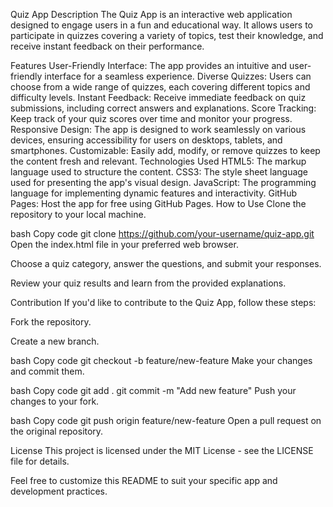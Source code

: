 Quiz App
Description
The Quiz App is an interactive web application designed to engage users in a fun and educational way. It allows users to participate in quizzes covering a variety of topics, test their knowledge, and receive instant feedback on their performance.

Features
User-Friendly Interface: The app provides an intuitive and user-friendly interface for a seamless experience.
Diverse Quizzes: Users can choose from a wide range of quizzes, each covering different topics and difficulty levels.
Instant Feedback: Receive immediate feedback on quiz submissions, including correct answers and explanations.
Score Tracking: Keep track of your quiz scores over time and monitor your progress.
Responsive Design: The app is designed to work seamlessly on various devices, ensuring accessibility for users on desktops, tablets, and smartphones.
Customizable: Easily add, modify, or remove quizzes to keep the content fresh and relevant.
Technologies Used
HTML5: The markup language used to structure the content.
CSS3: The style sheet language used for presenting the app's visual design.
JavaScript: The programming language for implementing dynamic features and interactivity.
GitHub Pages: Host the app for free using GitHub Pages.
How to Use
Clone the repository to your local machine.

bash
Copy code
git clone https://github.com/your-username/quiz-app.git
Open the index.html file in your preferred web browser.

Choose a quiz category, answer the questions, and submit your responses.

Review your quiz results and learn from the provided explanations.

Contribution
If you'd like to contribute to the Quiz App, follow these steps:

Fork the repository.

Create a new branch.

bash
Copy code
git checkout -b feature/new-feature
Make your changes and commit them.

bash
Copy code
git add .
git commit -m "Add new feature"
Push your changes to your fork.

bash
Copy code
git push origin feature/new-feature
Open a pull request on the original repository.

License
This project is licensed under the MIT License - see the LICENSE file for details.

Feel free to customize this README to suit your specific app and development practices.
